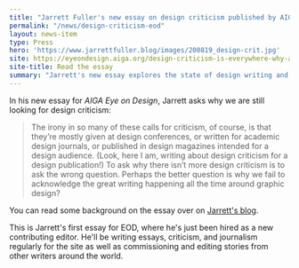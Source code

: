 ```yaml
---
title: "Jarrett Fuller's new essay on design criticism published by AIGA/Eye On Design"
permalink: "/news/design-criticism-eod"
layout: news-item
type: Press
hero: 'https://www.jarrettfuller.blog/images/200819_design-crit.jpg'
site: https://eyeondesign.aiga.org/design-criticism-is-everywhere-why-are-we-still-looking-for-it/
site-title: Read the essay
summary: "Jarrett's new essay explores the state of design writing and criticism and the increasing complexity of the design field."
---
```


In his new essay for *AIGA Eye on Design*, Jarrett asks why we are still looking for design criticism:

> The irony in so many of these calls for criticism, of course, is that they’re mostly given at design conferences, or written for academic design journals, or published in design magazines intended for a design audience. (Look, here I am, writing about design criticism for a design publication!) To ask why there isn’t more design criticism is to ask the wrong question. Perhaps the better question is why we fail to acknowledge the great writing happening all the time around graphic design?

You can read some background on the essay over on [Jarrett's blog](https://www.jarrettfuller.blog/2020/08/designer-criticism/).

This is Jarrett's first essay for EOD, where he's just been hired as a new contributing editor. He'll be writing essays, criticism, and journalism regularly for the site as well as commissioning and editing stories from other writers around the world.
